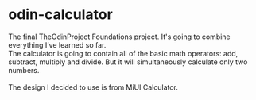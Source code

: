# odin-calculator

The final TheOdinProject Foundations project. It's going to combine everything I’ve learned so far.\
The calculator is going to contain all of the basic math operators: add, subtract, multiply and divide. But it will simultaneously calculate only two numbers.\
\
The design I decided to use is from MiUI Calculator.
